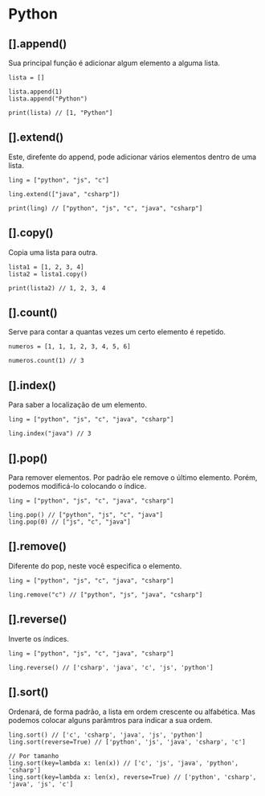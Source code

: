 # Python

## [].append()

Sua principal função é adicionar algum elemento a alguma lista.

```
lista = []

lista.append(1)
lista.append("Python")

print(lista) // [1, "Python"]
```


## [].extend()

Este, direfente do append, pode adicionar vários elementos dentro de uma lista.

```
ling = ["python", "js", "c"]

ling.extend(["java", "csharp"])

print(ling) // ["python", "js", "c", "java", "csharp"]
```


## [].copy()

Copia uma lista para outra.

```
lista1 = [1, 2, 3, 4]
lista2 = lista1.copy()

print(lista2) // 1, 2, 3, 4
```


## [].count()

Serve para contar a quantas vezes um certo elemento é repetido.

```
numeros = [1, 1, 1, 2, 3, 4, 5, 6]

numeros.count(1) // 3
```


## [].index()

Para saber a localização de um elemento.

```
ling = ["python", "js", "c", "java", "csharp"]

ling.index("java") // 3
```


## [].pop()

Para remover elementos. Por padrão ele remove o último elemento. Porém, podemos modificá-lo colocando o índice. 

```
ling = ["python", "js", "c", "java", "csharp"]

ling.pop() // ["python", "js", "c", "java"]
ling.pop(0) // ["js", "c", "java"]
```


## [].remove()

Diferente do pop, neste você especifica o elemento.

```
ling = ["python", "js", "c", "java", "csharp"]

ling.remove("c") // ["python", "js", "java", "csharp"]
```


## [].reverse()

Inverte os índices.

```
ling = ["python", "js", "c", "java", "csharp"]

ling.reverse() // ['csharp', 'java', 'c', 'js', 'python']
```


## [].sort()

Ordenará, de forma padrão, a lista em ordem crescente ou alfabética. Mas podemos colocar alguns parâmtros para indicar a sua ordem.

```
ling.sort() // ['c', 'csharp', 'java', 'js', 'python']
ling.sort(reverse=True) // ['python', 'js', 'java', 'csharp', 'c']

// Por tamanho
ling.sort(key=lambda x: len(x)) // ['c', 'js', 'java', 'python', 'csharp']
ling.sort(key=lambda x: len(x), reverse=True) // ['python', 'csharp', 'java', 'js', 'c']
```